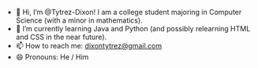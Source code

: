 - 👋 Hi, I’m @Tytrez-Dixon! I am a college student majoring in Computer Science (with a minor in mathematics). 
- 🌱 I’m currently learning Java and Python (and possibly relearning HTML and CSS in the near future).
- 📫 How to reach me: dixontytrez@gmail.com
- 😄 Pronouns: He / Him

<!---
Tytrez-Dixon/Tytrez-Dixon is a ✨ special ✨ repository because its `README.md` (this file) appears on your GitHub profile.
You can click the Preview link to take a look at your changes.
--->
